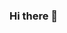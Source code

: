 ### Hi there 👋

<!--
**RamikaDeSilva/RamikaDeSilva** is a ✨ _special_ ✨ repository because its `README.md` (this file) appears on your GitHub profile.

Here are some ideas to get you started:
- Ramika is gay (this is for learning about branches, I'm not gay I promise)
- 🔭 I’m currently working on learning Lua and more about Python
- 🌱 I’m currently learning about C# at school
- 👯 I’m looking to collaborate on everything 
- 🤔 I’m looking for help with coding scripts in Lua 
- 💬 Ask me about Investing in the Crypto Market
- 📫 How to reach me: @ramikadesilva0@gmail.com, INSTA: ramikadesilva 
- 😄 Pronouns: he/him
- ⚡ Fun fact: I am double-jointed :)
-->
